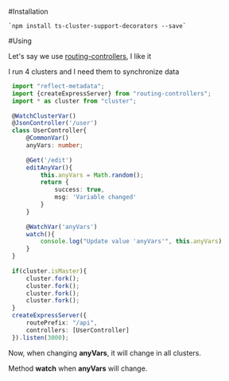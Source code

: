 #Installation

    `npm install ts-cluster-support-decorators --save`
    
#Using

Let's say we use [routing-controllers](https://github.com/typestack/routing-controllers), I like it

I run 4 clusters and I need them to synchronize data
```typescript
 import "reflect-metadata";
 import {createExpressServer} from "routing-controllers";
 import * as cluster from "cluster";
 
 @WatchClusterVar()
 @JsonController('/user')
 class UserController{
     @CommonVar()
     anyVars: number;
     
     @Get('/edit')
     editAnyVar(){
         this.anyVars = Math.random();
         return {
             success: true,
             msg: 'Variable changed'
         }
     }
     
     @WatchVar('anyVars')
     watch(){
         console.log("Update value 'anyVars'", this.anyVars)
     }
 }
 
 if(cluster.isMaster){
     cluster.fork();
     cluster.fork();
     cluster.fork();
     cluster.fork();
 }
 createExpressServer({
     routePrefix: "/api",
     controllers: [UserController]
 }).listen(3000);
```

Now, when changing **anyVars**, it will change in all clusters.

Method **watch** when **anyVars** will change.

